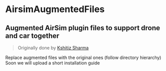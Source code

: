 # AirsimAugmentedFiles
## Augmented AirSim plugin files to support drone and car together
> Originally done by [Kshitiz Sharma](https://github.com/kshitiz38/AirSim)

Replace augmented files with the original ones (follow directory hierarchy)
Soon we will upload a short installation guide
